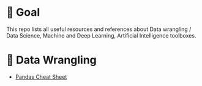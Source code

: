 # :dart: Goal
This repo lists all useful resources and references about Data wrangling / Data Science, Machine and Deep Learning, Artificial Intelligence toolboxes.

# :mag_right: Data Wrangling
- [Pandas Cheat Sheet](https://pandas.pydata.org/Pandas_Cheat_Sheet.pdf)

